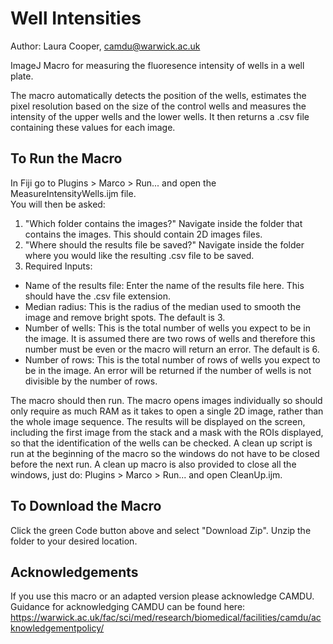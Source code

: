 # Well Intensities
Author: Laura Cooper, camdu@warwick.ac.uk

ImageJ Macro for measuring the fluoresence intensity of wells in a well plate.

The macro automatically detects the position of the wells, estimates the pixel resolution based on the size of the control wells and measures the intensity of the upper wells and the lower wells. It then returns a .csv file containing these values for each image.

## To Run the Macro
In Fiji go to Plugins > Marco > Run... and open the MeasureIntensityWells.ijm file.\
You will then be asked:
1) "Which folder contains the images?" Navigate inside the folder that contains the images. This should contain 2D images files.
2) "Where should the results file be saved?" Navigate inside the folder where you would like the resulting .csv file to be saved.
3) Required Inputs: 
  - Name of the results file: Enter the name of the results file here. This should have the .csv file extension.
  - Median radius: This is the radius of the median used to smooth the image and remove bright spots. The default is 3.
  - Number of wells: This is the total number of wells you expect to be in the image. It is assumed there are two rows of wells and therefore this number must be even or the macro will return an error. The default is 6.
  - Number of rows: This is the total number of rows of wells you expect to be in the image. An error will be returned if the number of wells is not divisible by the number of rows.
  
The macro should then run. The macro opens images individually so should only require as much RAM as it takes to open a single 2D image, rather than the whole image sequence. The results will be displayed on the screen, including the first image from the stack and a mask with the ROIs displayed, so that the identification of the wells can be checked. A clean up script is run at the beginning of the macro so the windows do not have to be closed before the next run. A clean up macro is also provided to close all the windows, just do: Plugins > Marco > Run... and open CleanUp.ijm.

## To Download the Macro
Click the green Code button above and select "Download Zip". Unzip the folder to your desired location.


## Acknowledgements
If you use this macro or an adapted version please acknowledge CAMDU. Guidance for acknowledging CAMDU can be found here:
https://warwick.ac.uk/fac/sci/med/research/biomedical/facilities/camdu/acknowledgementpolicy/
